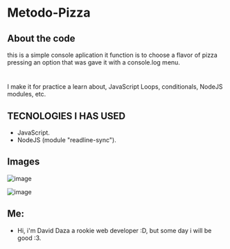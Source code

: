 # Metodo-Pizza

## About the code
this is a simple console aplication it function is to choose a flavor of pizza
pressing an option that was gave it with a console.log menu.
# 
I make it for practice a learn about, JavaScript Loops, conditionals, NodeJS modules, etc.
## TECNOLOGIES I HAS USED
- JavaScript.
- NodeJS (module "readline-sync").
## Images
![image](https://user-images.githubusercontent.com/116893351/201523336-259d0269-27d6-437e-aa4c-88a2b851b422.png)

![image](https://user-images.githubusercontent.com/116893351/201523402-51bcbea9-d868-411a-8e8a-3ef0c36953e1.png)

## Me:
- Hi, i'm David Daza a rookie web developer :D, but some day i will be good :3. 



